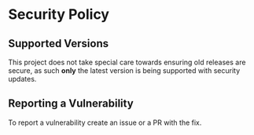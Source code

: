 # Security Policy

## Supported Versions

This project does not take special care towards ensuring old releases are secure, as such **only** the latest version is being supported with security updates.

## Reporting a Vulnerability

To report a vulnerability create an issue or a PR with the fix.
